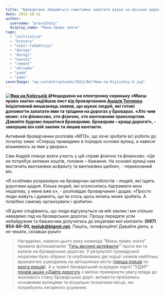 ```yaml
---
title: "Броварчани збираються самотужки залатати дірки на міських дорогах"
date: 2013-10-31
author: 
  username: "pravoZnaty"
  display_name: "Маєш право знати"
tags: 
  - "initsiativa"
  - "brovary"
  - "vibir-redaktsiyi"
  - "doroga"
  - "dorogi"
  - "novini"
  - "remont"
  - "ukryama"
  - "yama"
  - "yami"
coverImage: "wp-content/uploads/2013/04/YAma-na-Kiyivskiy-4.jpg"
---
```


**[![Яма на Київській 4](https://mpz.brovary.org/wp-content/uploads/2013/04/YAma-na-Kiyivskiy-4.jpg)](https://mpz.brovary.org/wp-content/uploads/2013/04/YAma-na-Kiyivskiy-4.jpg)Нещодавно на електронну скриньку «Маєш право знати» надійшов лист від броварчанина [Андрія Теплюка](https://vk.com/id16625128). Ініціативний мешканець заявив, що шукає людей, які готові допомогти залатати ями та тріщини на дорогах у Броварах. «_Хто чим може: хто фінансово, хто фізично, хто вантажним транспортом. Давайте будемо пишатися Броварами. Броварам – кращі дороги!_», - завершив він свій заклик та лишив контакти.**

Активний броварчанин розповів «МПЗ», що хоче зробити всі роботи до початку зими: «Спершу приведемо в порядок основні вулиці, а навесні візьмемось за ями у дворах».

Сам Андрій планує взяти участь у цій справі фізично та фінансово. «Це не потребує великих коштів, головне – бажання. На основні вулиці нам вистачить вантажівки асфальту та вантажівки щебня», - переконаний він.

«Я особливо розраховую на броварчан-автобілістів – людей, які їздять дорогами щодня. Кілька людей, які зголосились підтримати мою ініціативу, у мене вже є», - розповідає броварчанин і додає: «Просто люди живуть і думають, що їм хтось щось колись може зробить. А потрібно самому організувати і зробити».

«Я дуже сподіваюсь, що люди відгукнуться на мій заклик і ми спільно наведемо лад на броварських дорогах. Прошу передати усім небайдужим та бажаючим долучитись до ініціативи мої контакти: **(097) 954-80-00, [tepluk@bigmir.net](mailto:tepluk@bigmir.net).** Пишіть, телефонуйте! Давайте діяти, а не чекати, склавши руки!»

> Нагадаємо, навесні цього року команда "Маєш право знати" провела фотокампанію “[Геть весняні артефакти](https://mpz.brovary.org/get-vesnyani-artefakti-fotokampaniya-proti-yam-ta-kalyuzh-na-brovarskih-dorogah/)!” проти ям та калюж на броварських дорогах. У результаті громадської ініціативи було зібрано та опубліковано дві порції знімків найбільш вражаючих ушкоджень на автошляхах міста ([перша порція](https://mpz.brovary.org/persha-portsiya-yam-ta-kalyuzh-dlya-likvidatsiyi-u-ramkah-fotokampaniyi-get-vesnyani-artefakti/) та [друга порція](https://mpz.brovary.org/yami-kalyuzhi-ta-prosidannya-asfaltu-na-brovarskih-dorogah-druga-portsiya-fotoznimkiv/)). А у травні броварський осередок партії "УДАР" [провів акцію «Дайте дорогу!»](https://mpz.brovary.org/pid-chas-aktsiyi-dayte-dorogu-vlada-provela-obryad-pokrashhennya-yami/) з метою привернути увагу влади до жахливого стану броварських доріг: активісти проїхались основними вулицями та візуально позначили місця, які потребують негайного усунення.
